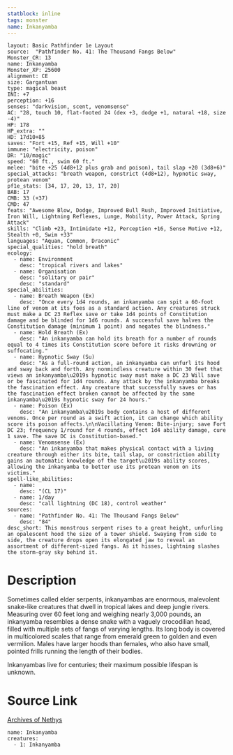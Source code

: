 ```yaml
---
statblock: inline
tags: monster
name: Inkanyamba
---
```

```statblock
layout: Basic Pathfinder 1e Layout
source:  "Pathfinder No. 41: The Thousand Fangs Below"
Monster_CR: 13
name: Inkanyamba
Monster_XP: 25600
alignment: CE
size: Gargantuan
type: magical beast
INI: +7
perception: +16
senses: "darkvision, scent, venomsense"
AC: "28, touch 10, flat-footed 24 (dex +3, dodge +1, natural +18, size -4)"
HP: 178
HP_extra: ""
HD: 17d10+85
saves: "Fort +15, Ref +15, Will +10"
immune: "electricity, poison"
DR: "10/magic"
speed: "60 ft., swim 60 ft."
melee: "bite +25 (4d8+12 plus grab and poison), tail slap +20 (3d8+6)"
special_attacks: "breath weapon, constrict (4d8+12), hypnotic sway, protean venom"
pf1e_stats: [34, 17, 20, 13, 17, 20]
BAB: 17
CMB: 33 (+37)
CMD: 47
feats: "Awesome Blow, Dodge, Improved Bull Rush, Improved Initiative, Iron Will, Lightning Reflexes, Lunge, Mobility, Power Attack, Spring Attack"
skills: "Climb +23, Intimidate +12, Perception +16, Sense Motive +12, Stealth +0, Swim +33"
languages: "Aquan, Common, Draconic"
special_qualities: "hold breath"
ecology:
  - name: Environment
    desc: "tropical rivers and lakes"
  - name: Organisation
    desc: "solitary or pair"
    desc: "standard"
special_abilities:
  - name: Breath Weapon (Ex)
    desc: "Once every 1d4 rounds, an inkanyamba can spit a 60-foot line of venom at its foes as a standard action. Any creatures struck must make a DC 23 Reflex save or take 1d4 points of Constitution damage and be blinded for 1d6 rounds. A successful save halves the Constitution damage (minimum 1 point) and negates the blindness."
  - name: Hold Breath (Ex)
    desc: "An inkanyamba can hold its breath for a number of rounds equal to 4 times its Constitution score before it risks drowning or suffocating."
  - name: Hypnotic Sway (Su)
    desc: "As a full-round action, an inkanyamba can unfurl its hood and sway back and forth. Any nonmindless creature within 30 feet that views an inkanyamba\u2019s hypnotic sway must make a DC 23 Will save or be fascinated for 1d4 rounds. Any attack by the inkanyamba breaks the fascination effect. Any creature that successfully saves or has the fascination effect broken cannot be affected by the same inkanyamba\u2019s hypnotic sway for 24 hours."
  - name: Poison (Ex)
    desc: "An inkanyamba\u2019s body contains a host of different venoms. Once per round as a swift action, it can change which ability score its poison affects.\n\nVacillating Venom: Bite-injury; save Fort DC 23; frequency 1/round for 4 rounds, effect 1d4 ability damage, cure 1 save. The save DC is Constitution-based."
  - name: Venomsense (Ex)
    desc: "An inkanyamba that makes physical contact with a living creature through either its bite, tail slap, or constriction ability gains an automatic knowledge of the target\u2019s ability scores, allowing the inkanyamba to better use its protean venom on its victims."
spell-like_abilities:
  - name:
    desc: "(CL 17)"
  - name: 1/day
    desc: "call lightning (DC 18), control weather"
sources:
  - name: "Pathfinder No. 41: The Thousand Fangs Below"
    desc: "84"
desc_short: This monstrous serpent rises to a great height, unfurling an opalescent hood the size of a tower shield. Swaying from side to side, the creature drops open its elongated jaw to reveal an assortment of different-sized fangs. As it hisses, lightning slashes the storm-gray sky behind it.
```
# Description
Sometimes called elder serpents, inkanyambas are enormous, malevolent snake-like creatures that dwell in tropical lakes and deep jungle rivers. Measuring over 60 feet long and weighing nearly 3,000 pounds, an inkanyamba resembles a dense snake with a vaguely crocodilian head, filled with multiple sets of fangs of varying lengths. Its long body is covered in multicolored scales that range from emerald green to golden and even vermilion. Males have larger hoods than females, who also have small, pointed frills running the length of their bodies.

Inkanyambas live for centuries; their maximum possible lifespan is unknown.
# Source Link
[Archives of Nethys](https://aonprd.com/MonsterDisplay.aspx?ItemName=Inkanyamba)
```encounter-table
name: Inkanyamba
creatures:
  - 1: Inkanyamba
```
